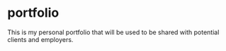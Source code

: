 # portfolio
This is my personal portfolio that will be used to be shared with potential clients and employers.
